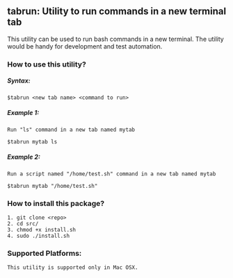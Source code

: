 ## tabrun: Utility to run commands in a new terminal tab

This utility can be used to run bash commands in a new terminal.  The utility would be handy for development and test automation.

### How to use this utility?

##### Syntax:

	$tabrun <new tab name> <command to run>

##### Example 1:

	Run "ls" command in a new tab named mytab

	$tabrun mytab ls

##### Example 2:

	Run a script named "/home/test.sh" command in a new tab named mytab

	$tabrun mytab "/home/test.sh" 

### How to install this package?

	1. git clone <repo>
	2. cd src/
	3. chmod +x install.sh
	4. sudo ./install.sh

### Supported Platforms:

	This utility is supported only in Mac OSX.

